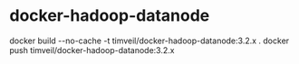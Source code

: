 # docker-hadoop-datanode

docker build --no-cache -t timveil/docker-hadoop-datanode:3.2.x .
docker push timveil/docker-hadoop-datanode:3.2.x